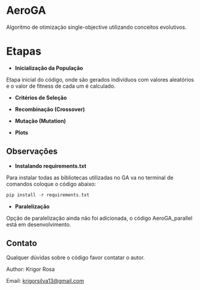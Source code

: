 # AeroGA

Algoritmo de otimização single-objective utilizando conceitos evolutivos.

# Etapas

* **Inicialização da População**

Etapa inicial do código, onde são gerados indivíduos com valores aleatórios e o valor de fitness de cada um é calculado.

* **Critérios de Seleção**



* **Recombinação (Crossover)**



* **Mutação (Mutation)**



* **Plots**




## Observações

* **Instalando requirements.txt**

Para instalar todas as bibliotecas utilizadas no GA va no terminal de comandos coloque o código abaixo:

~~~python
pip install -r requirements.txt
~~~

* **Paralelização**

Opção de paralelização ainda não foi adicionada, o código AeroGA_parallel está em desenvolvimento.

## Contato

Qualquer dúvidas sobre o código favor contatar o autor.

Author: Krigor Rosa

Email: krigorsilva13@gmail.com
	